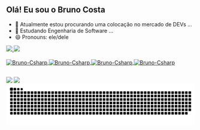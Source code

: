 ## Olá! Eu sou o Bruno Costa

- 🔭 Atualmente estou procurando uma colocação no mercado de DEVs ...
- 🌱 Estudando Engenharia de Software ...
- 😄 Pronouns: ele/dele

<div>
  <a href="https://github.com/brunocosta-dev">
  <img heigth="180em" src="https://github-readme-stats.vercel.app/api?username=brunocosta-dev&show_icons=true&theme=dracula&include_all_commits=true&count_private=true"/>
  <img heigth="180em" src="https://github-readme-stats.vercel.app/api/top-langs?username=brunocosta-dev&layout=compact&langs_count=16&theme=dracula"/>
</div>

<div style="display: inline_block"><br>
  <img align="center" alt="Bruno-Csharp" height="30" width="40" src="https://cdn.jsdelivr.net/gh/devicons/devicon@latest/icons/csharp/csharp-original.svg"/>
  <img align="center" alt="Bruno-Csharp" height="30" width="40" src="https://cdn.jsdelivr.net/gh/devicons/devicon@latest/icons/html5/html5-original.svg"/>
  <img align="center" alt="Bruno-Csharp" height="30" width="40" src="https://cdn.jsdelivr.net/gh/devicons/devicon@latest/icons/css3/css3-original.svg"/>
  <img align="center" alt="Bruno-Csharp" height="30" width="40" src="https://cdn.jsdelivr.net/gh/devicons/devicon@latest/icons/javascript/javascript-original.svg"/>
</div>

##

<div>
  <a href="mailto=bruno.costa.dev@outlook.com" target="_blank"><img src="https://img.shields.io/badge/Microsoft_Outlook-0078D4?style=for-the-badge&logo=microsoft-outlook&logoColor=white"></a>
  <a href="https://www.twitch.tv/ttvbrunoviski" target="_blank"><img src="https://img.shields.io/badge/Twitch-9146FF?style=for-the-badge&logo=twitch&logoColor=white"></a>
</div>

<picture>
  <source media="(prefers-color-scheme: dark)" srcset="https://raw.githubusercontent.com/brunocosta-dev/brunocosta-dev/output/github-contribution-grid-snake-dark.svg">
  <source media="(prefers-color-scheme: light)" srcset="https://raw.githubusercontent.com/brunocosta-dev/brunocosta-dev/output/github-contribution-grid-snake.svg">
  <img alt="github contribution grid snake animation" src="https://raw.githubusercontent.com/brunocosta-dev/brunocosta-dev/output/github-contribution-grid-snake.svg">
</picture>
